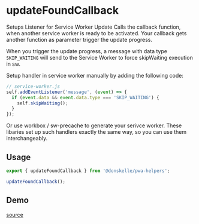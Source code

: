 # updateFoundCallback

Setups Listener for Service Worker Update
Calls the callback function, when another service worker is ready to be activated. Your callback gets another function as parameter trigger the update progress.

When you trigger the update progress, a message with data type `SKIP_WAITING` will send to the Service Worker to force skipWaiting execution in sw.

Setup handler in service worker manually by adding the following code:

```js
// service-worker.js
self.addEventListener('message', (event) => {
  if (event.data && event.data.type === 'SKIP_WAITING') {
    self.skipWaiting();
  }
});
```

Or use workbox / sw-precache to generate your serivce worker. These libaries set up such handlers exactly the same way, so you can use them interchangeably.

## Usage

```ts
export { updateFoundCallback } from '@donskelle/pwa-helpers';

updateFoundCallback();
```

<script setup>
import Demo from './demo.vue'
</script>

## Demo

<DemoContainer>
  <p class="demo-source-link"><a href="https://github.com/donskelle/pwa-helpers/tree/master/packages/functions/updateFoundCallback/demo.vue" targat="blank">source</a></p>
  <Demo/>
</DemoContainer>
